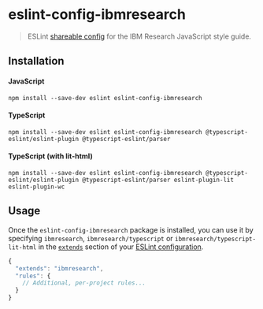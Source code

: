 # eslint-config-ibmresearch

> ESLint [shareable config](http://eslint.org/docs/developer-guide/shareable-configs) for the IBM Research JavaScript style guide.

## Installation

#### JavaScript

```
npm install --save-dev eslint eslint-config-ibmresearch
```

#### TypeScript

```
npm install --save-dev eslint eslint-config-ibmresearch @typescript-eslint/eslint-plugin @typescript-eslint/parser
```

#### TypeScript (with lit-html)

```
npm install --save-dev eslint eslint-config-ibmresearch @typescript-eslint/eslint-plugin @typescript-eslint/parser eslint-plugin-lit eslint-plugin-wc
```

## Usage

Once the `eslint-config-ibmresearch` package is installed, you can use it by specifying `ibmresearch`, `ibmresearch/typescript` or `ibmresearch/typescript-lit-html` in the [`extends`](http://eslint.org/docs/user-guide/configuring#extending-configuration-files) section of your [ESLint configuration](http://eslint.org/docs/user-guide/configuring).

```js
{
  "extends": "ibmresearch",
  "rules": {
    // Additional, per-project rules...
  }
}
```
